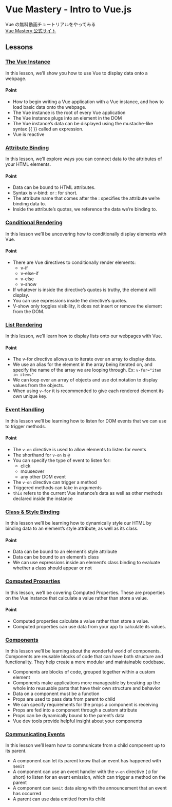 # Vue Mastery - Intro to Vue.js
Vue の無料動画チュートリアルをやってみる  
[Vue Mastery 公式サイト](https://www.vuemastery.com/)

## Lessons
### [The Vue Instance](https://www.vuemastery.com/courses/intro-to-vue-js/vue-instance)
In this lesson, we’ll show you how to use Vue to display data onto a webpage.
#### Point
- How to begin writing a Vue application with a Vue instance, and how to load basic data onto the webpage.
- The Vue instance is the root of every Vue application
- The Vue instance plugs into an element in the DOM
- The Vue instance’s data can be displayed using the mustache-like syntax {{ }} called an expression.
- Vue is reactive

### [Attribute Binding](https://www.vuemastery.com/courses/intro-to-vue-js/attribute-binding)
In this lesson, we’ll explore ways you can connect data to the attributes of your HTML elements.
#### Point
- Data can be bound to HTML attributes.
- Syntax is v-bind: or : for short.
- The attribute name that comes after the : specifies the attribute we’re binding data to.
- Inside the attribute’s quotes, we reference the data we’re binding to.

### [Conditional Rendering](https://www.vuemastery.com/courses/intro-to-vue-js/conditional-rendering)
In this lesson we’ll be uncovering how to conditionally display elements with Vue.
#### Point
- There are Vue directives to conditionally render  elements:
  - v-if
  - v-else-if
  - v-else
  - v-show
- If whatever is inside the directive’s quotes is truthy, the element will display.
- You can use expressions inside the directive’s quotes.
- V-show only toggles visibility, it does not insert or remove the element from the DOM.

### [List Rendering](https://www.vuemastery.com/courses/intro-to-vue-js/list-rendering)
In this lesson, we’ll learn how to display lists onto our webpages with Vue.
#### Point
- The v-for directive allows us to iterate over an array to display data.
- We use an alias for the element in the array being iterated on, and specify the name of the array we are looping through. Ex: `v-for="item in items"`
- We can loop over an array of objects and use dot notation to display values from the objects.
- When using `v-for` it is recommended to give each rendered element its own unique key.

### [Event Handling](https://www.vuemastery.com/courses/intro-to-vue-js/event-handling)
In this lesson we’ll be learning how to listen for DOM events that we can use to trigger methods.
#### Point
- The `v-on` directive is used to allow elements to listen for events
- The shorthand for `v-on` is `@`
- You can specify the type of event to listen for:
  - click
  - mouseover
  - any other DOM event
- The `v-on` directive can trigger a method
- Triggered methods can take in arguments
- `this` refers to the current Vue instance’s data as well as other methods declared inside the instance

### [Class & Style Binding](https://www.vuemastery.com/courses/intro-to-vue-js/class-&-style-binding)
In this lesson we’ll be learning how to dynamically style our HTML by binding data to an element’s style attribute, as well as its class.
#### Point
- Data can be bound to an element’s style attribute
- Data can be bound to an element’s class
- We can use expressions inside an element’s class binding to evaluate whether a class should appear or not

### [Computed Properties](https://www.vuemastery.com/courses/intro-to-vue-js/vue-computed-properties)
In this lesson, we’ll be covering Computed Properties. These are properties on the Vue instance that calculate a value rather than store a value.
#### Point
- Computed properties calculate a value rather than store a value.
- Computed properties can use data from your app to calculate its values.

### [Components](https://www.vuemastery.com/courses/intro-to-vue-js/components/)
In this lesson we’ll be learning about the wonderful world of components. Components are reusable blocks of code that can have both structure and functionality. They help create a more modular and maintainable codebase.
- Components are blocks of code, grouped together within a custom element
- Components make applications more manageable by breaking up the whole into reusuable parts that have their own structure and behavior
- Data on a component must be a function
- Props are used to pass data from parent to child
- We can specify requirements for the props a component is receiving
- Props are fed into a component through a custom attribute
- Props can be dynamically bound to the parent’s data
- Vue dev tools provide helpful insight about your components

### [Communicating Events](https://www.vuemastery.com/courses/intro-to-vue-js/communicating-events)
In this lesson we’ll learn how to communicate from a child component up to its parent.
- A component can let its parent know that an event has happened with `$emit`
- A component can use an event handler with the `v-on` directive ( `@` for short) to listen for an event emission, which can trigger a method on the parent
- A component can `$emit` data along with the announcement that an event has occurred
- A parent can use data emitted from its child
